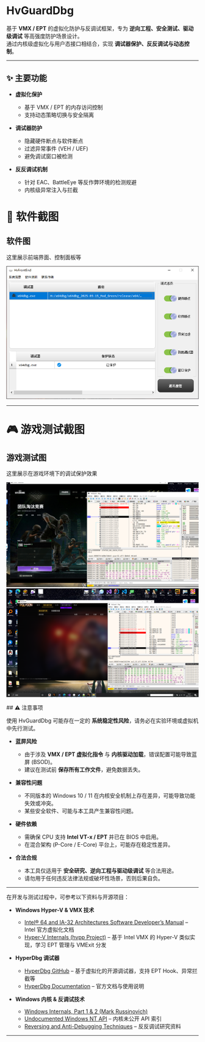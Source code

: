 # HvGuardDbg

基于 **VMX / EPT** 的虚拟化防护与反调试框架，专为 **逆向工程、安全测试、驱动级调试** 等高强度防护场景设计。  
通过内核级虚拟化与用户态接口相结合，实现 **调试器保护、反反调试与动态控制**。

---

## ✨ 主要功能

- **虚拟化保护**  
  - 基于 VMX / EPT 的内存访问控制  
  - 支持动态策略切换与安全隔离  

- **调试器防护**  
  - 隐藏硬件断点与软件断点  
  - 过滤异常事件 (VEH / UEF)  
  - 避免调试窗口被检测  

- **反反调试机制**  
  - 针对 EAC、BattleEye 等反作弊环境的检测规避  
  - 内核级异常注入与拦截  

# 📸 软件截图

## 软件图
这里展示前端界面、控制面板等  

<p align="center">
  <img src="Image_1754908639461.png" alt="HvFrontEnd 界面" width="600"/>
</p>

---

# 🎮 游戏测试截图

## 游戏测试图
这里展示在游戏环境下的调试保护效果  

<p align="center">
  <img src="IMG_20250814_091603.png" alt="游戏测试效果" width="600"/>
   <img src="Image_1754908535185.png" alt="游戏测试效果" width="600"/>
</p>
## ⚠️ 注意事项

使用 HvGuardDbg 可能存在一定的 **系统稳定性风险**，请务必在实验环境或虚拟机中先行测试。  

- **蓝屏风险**  
  - 由于涉及 **VMX / EPT 虚拟化指令** 与 **内核驱动加载**，错误配置可能导致蓝屏 (BSOD)。  
  - 建议在测试前 **保存所有工作文件**，避免数据丢失。  

- **兼容性问题**  
  - 不同版本的 Windows 10 / 11 在内核安全机制上存在差异，可能导致功能失效或冲突。  
  - 某些安全软件、可能与本工具产生兼容性问题。  

- **硬件依赖**  
  - 需确保 CPU 支持 **Intel VT-x / EPT** 并已在 BIOS 中启用。  
  - 在混合架构 (P-Core / E-Core) 平台上，可能存在稳定性差异。  

- **合法合规**  
  - 本工具仅适用于 **安全研究、逆向工程与驱动级调试** 等合法用途。  
  - 请勿用于任何违反法律法规或破坏性场景，否则后果自负。  

---

在开发与测试过程中，可参考以下资料与开源项目：

- **Windows Hyper-V & VMX 技术**
  - [Intel® 64 and IA-32 Architectures Software Developer’s Manual](https://www.intel.com/content/www/us/en/developer/articles/technical/intel-sdm.html) – Intel 官方虚拟化文档
  - [Hyper-V Internals (hvpp Project)](https://github.com/wbenny/hvpp) – 基于 Intel VMX 的 Hyper-V 类似实现，学习 EPT 管理与 VMExit 分发

- **HyperDbg 调试器**
  - [HyperDbg GitHub](https://github.com/HyperDbg/HyperDbg) – 基于虚拟化的开源调试器，支持 EPT Hook、异常拦截等
  - [HyperDbg Documentation](https://docs.hyperdbg.org/) – 官方文档与使用说明

- **Windows 内核 & 反调试技术**
  - [Windows Internals, Part 1 & 2 (Mark Russinovich)](https://learn.microsoft.com/en-us/sysinternals/)  
  - [Undocumented Windows NT API](http://undocumented.ntinternals.net/) – 内核未公开 API 索引  
  - [Reversing and Anti-Debugging Techniques](https://www.unknowncheats.me/) – 反反调试研究资料  

---


